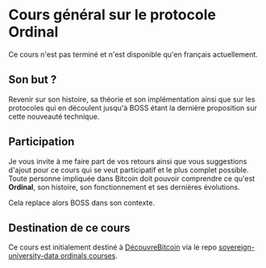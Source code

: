 # Cours général sur le protocole Ordinal

Ce cours n'est pas terminé et n'est disponible qu'en français actuellement. 

## Son but ? 

Revenir sur son histoire, sa théorie et son implémentation ainsi que sur les protocoles qui en découlent jusqu'à BOSS étant la dernière proposition sur cette nouveauté technique. 


## Participation

Je vous invite à me faire part de vos retours ainsi que vous suggestions d'ajout pour ce cours qui se veut participatif et le plus complet possible. Toute personne impliquée dans Bitcoin doit pouvoir comprendre ce qu'est **Ordinal**, son histoire, son fonctionnement et ses dernières évolutions. 

Cela replace alors BOSS dans son contexte.


## Destination de ce cours
Ce cours est initialement destiné à [DécouvreBitcoin](https://decouvrebitcoin.fr/) via le repo [sovereign-university-data ordinals courses](https://github.com/GaloisField2718/sovereign-university-data/tree/main/courses/ord/ordinals).
